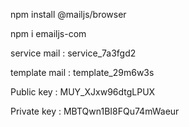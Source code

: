 npm install @mailjs/browser

npm i emailjs-com

service mail : service_7a3fgd2

template mail : template_29m6w3s

Public key : MUY_XJxw96dtgLPUX

Private key : MBTQwn1BI8FQu74mWaeur
